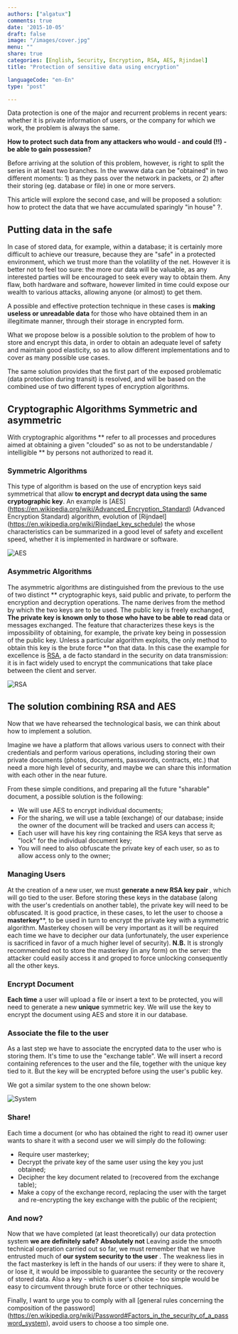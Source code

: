 ```yaml
---
authors: ["algatux"]
comments: true
date: '2015-10-05'
draft: false
image: "/images/cover.jpg"
menu: ""
share: true
categories: [English, Security, Encryption, RSA, AES, Rjindael]
title: "Protection of sensitive data using encryption"

languageCode: "en-En"
type: "post"

---
```

Data protection is one of the major and recurrent problems in recent years: whether it is private information of users, or the company for which we work, the problem is always the same.

**How to protect such data from any attackers who would - and could (!!) - be able to gain possession?**

Before arriving at the solution of this problem, however, is right to split the series in at least two branches. In the wwww data can be "obtained" in two different moments: 1) as they pass over the network in packets, or 2) after their storing (eg. database or file) in one or more servers.

This article will explore the second case, and will be proposed a solution: how to protect the data that we have accumulated sparingly "in house" ?.

## Putting data in the safe

In case of stored data, for example, within a database; it is certainly more difficult to achieve our treasure, because they are "safe" in a protected environment, which we trust more than the volatility of the net.
However it is better not to feel too sure: the more our data will be valuable, as any interested parties will be encouraged to seek every way to obtain them.
Any flaw, both hardware and software, however limited in time could expose our wealth to various attacks, allowing anyone (or almost) to get them.

A possible and effective protection technique in these cases is **making useless or unreadable data** for those who have obtained them in an illegitimate manner, through their storage in encrypted form.

What we propose below is a possible solution to the problem of how to store and encrypt this data, in order to obtain an adequate level of safety and maintain good elasticity, so as to allow different implementations and to cover as many possible use cases.

The same solution provides that the first part of the exposed problematic (data protection during transit) is resolved, and will be based on the combined use of two different types of encryption algorithms.

## Cryptographic Algorithms Symmetric and asymmetric

With cryptographic algorithms ** refer to all processes and procedures aimed at obtaining a given "clouded" so as not to be understandable / intelligible ** by persons not authorized to read it.

### Symmetric Algorithms 

This type of algorithm is based on the use of encryption keys said symmetrical that allow  **to encrypt and decrypt data using the same cryptographic key**.
An example is [AES] (https://en.wikipedia.org/wiki/Advanced_Encryption_Standard) (Advanced Encryption Standard) algorithm, evolution of [Rijndael] (https://en.wikipedia.org/wiki/Rijndael_key_schedule) the whose characteristics can be summarized in a good level of safety and excellent speed, whether it is implemented in hardware or software.

![AES](/images/protezione-di-dati-sensibili-usando-la-crittografia/aes.png)

### Asymmetric Algorithms 

The asymmetric algorithms are distinguished from the previous to the use of two distinct ** cryptographic keys, said public and private, to perform the encryption and decryption operations.
The name derives from the method by which the two keys are to be used. The public key is freely exchanged, **The private key is known only to those who have to be able to read** data or messages exchanged.
The feature that characterizes these keys is the impossibility of obtaining, for example, the private key being in possession of the public key. Unless a particular algorithm exploits, the only method to obtain this key is the brute force **on that data.
In this case the example for excellence is [RSA](https://en.wikipedia.org/wiki/RSA_(cryptosystem)), a de facto standard in the security on data transmission: it is in fact widely used to encrypt the communications that take place between the client and server.

![RSA](/images/protezione-di-dati-sensibili-usando-la-crittografia/rsa.png)

## The solution combining RSA and AES
Now that we have rehearsed the technological basis, we can think about how to implement a solution.

Imagine we have a platform that allows various users to connect with their credentials and perform various operations, including storing their own private documents (photos, documents, passwords, contracts, etc.) that need a more high level of security, and maybe we can share this information with each other in the near future.

From these simple conditions, and preparing all the future "sharable" document, a possible solution is the following:

* We will use AES to encrypt individual documents;
* For the sharing, we will use a table (exchange) of our database; inside the owner of the document will be tracked and users can access it;
* Each user will have his key ring containing the RSA keys that serve as "lock" for the individual document key;
* You will need to also obfuscate the private key of each user, so as to allow access only to the owner;

### Managing Users
At the creation of a new user, we must **generate a new RSA key pair** , which will go tied to the user.
Before storing these keys in the database (along with the user's credentials on another table), the private key will need to be obfuscated. It is good practice, in these cases, to let the user to choose a **masterkey****, to be used in turn to encrypt the private key with a symmetric algorithm.
Masterkey chosen will be very important as it will be required each time we have to decipher our data (unfortunately, the user experience is sacrificed in favor of a much higher level of security).
**N.B.** It is strongly recommended not to store the masterkey (in any form) on the server: the attacker could easily access it and groped to force unlocking consequently all the other keys.

### Encrypt Document
**Each time** a user will upload a file or insert a text to be protected, you will need to generate a new **unique** symmetric key. We will use the key to encrypt the document using AES and store it in our database.

### Associate the file to the user
As a last step we have to associate the encrypted data to the user who is storing them. It's time to use the "exchange table". We will insert a record containing references to the user and the file, together with the unique key tied to it. But the key will be encrypted before using the user's public key.

We got a similar system to the one shown below:

![System](/images/protezione-di-dati-sensibili-usando-la-crittografia/system.png)

### Share!
Each time a document (or who has obtained the right to read it) owner user wants to share it with a second user we will simply do the following:

* Require user masterkey;
* Decrypt the private key of the same user using the key you just obtained;
* Decipher the key document related to (recovered from the exchange table);
* Make a copy of the exchange record, replacing the user with the target and re-encrypting the key exchange with the public of the recipient;

### And now?

Now that we have completed (at least theoretically) our data protection system **we are definitely safe?** **Absolutely not** Leaving aside the smooth technical operation carried out so far, we must remember that we have entrusted much of **our system security to the user** .
The weakness lies in the fact masterkey is left in the hands of our users: if they were to share it, or lose it, it would be impossible to guarantee the security or the recovery of stored data.
Also a key - which is user's choice - too simple would be easy to circumvent through brute force or other techniques.

Finally, I want to urge you to comply with all [general rules concerning the composition of the password] (https://en.wikipedia.org/wiki/Password#Factors_in_the_security_of_a_password_system), avoid users to choose a too simple one.
